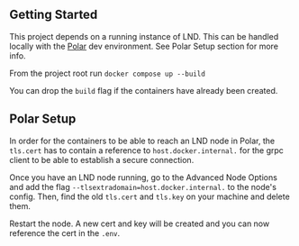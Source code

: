 ## Getting Started

This project depends on a running instance of LND. This can be handled locally with the [Polar](https://lightningpolar.com/) dev environment. See Polar Setup section for more info.

From the project root run `docker compose up --build`

You can drop the `build` flag if the containers have already been created.

## Polar Setup

In order for the containers to be able to reach an LND node in Polar, the `tls.cert` has to contain a reference to `host.docker.internal.` for the grpc client to be able to establish a secure connection.

Once you have an LND node running, go to the Advanced Node Options and add the flag `--tlsextradomain=host.docker.internal.` to the node's config. Then, find the old `tls.cert` and `tls.key` on your machine and delete them.

Restart the node. A new cert and key will be created and you can now reference the cert in the `.env`.

